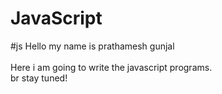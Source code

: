 # JavaScript

#js
Hello my name is prathamesh gunjal
<br>
<br>
Here i am going to write the javascript programs.
<br>
br
stay tuned!
<br> 
 

 
